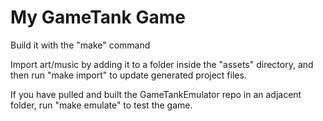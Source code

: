 # My GameTank Game

Build it with the "make" command

Import art/music by adding it to a folder inside the "assets" directory, and then run "make import" to update generated project files.

If you have pulled and built the GameTankEmulator repo in an adjacent folder, run "make emulate" to test the game.